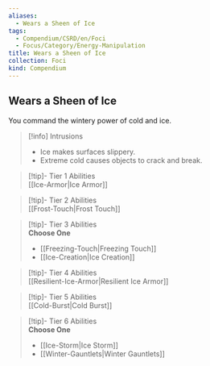 ```yaml
---
aliases:
  - Wears a Sheen of Ice
tags:
  - Compendium/CSRD/en/Foci
  - Focus/Category/Energy-Manipulation
title: Wears a Sheen of Ice
collection: Foci
kind: Compendium
---
```

## Wears a Sheen of Ice  
You command the wintery power of cold and ice.  

>[!info] Intrusions  
>- Ice makes surfaces slippery.  
>- Extreme cold causes objects to crack and break.  


>[!tip]- Tier 1 Abilities  
> [[Ice-Armor|Ice Armor]]  


>[!tip]- Tier 2 Abilities  
> [[Frost-Touch|Frost Touch]]  


>[!tip]- Tier 3 Abilities  
> **Choose One**  
>- [[Freezing-Touch|Freezing Touch]]  
>- [[Ice-Creation|Ice Creation]]  


>[!tip]- Tier 4 Abilities  
> [[Resilient-Ice-Armor|Resilient Ice Armor]]  


>[!tip]- Tier 5 Abilities  
> [[Cold-Burst|Cold Burst]]  


>[!tip]- Tier 6 Abilities  
> **Choose One**  
>- [[Ice-Storm|Ice Storm]]  
>- [[Winter-Gauntlets|Winter Gauntlets]]